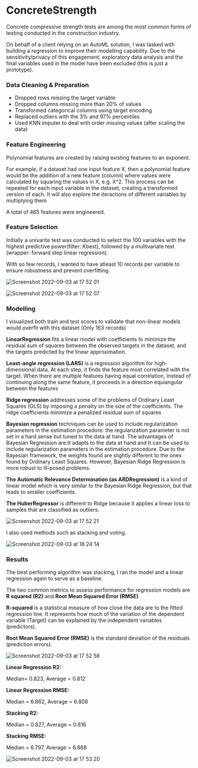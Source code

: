 # ConcreteStrength

Concrete compressive strength tests are among the most common forms of testing conducted in the construction industry.

On behalf of a client relying on an AutoML solution, I was tasked with building a regression to improve their modelling capability. Due to the sensitivity/privacy of this engagement, exploratory data analysis and the final variables used in the model have been excluded (this is just a prototype).

### Data Cleaning & Preparation

- Dropped rows missing the target variable
- Dropped columns missing more than 20% of values
- Transformed categorical columns using target encoding
- Replaced outliers with the 3% and 97% percentiles
- Used KNN imputer to deal with order missing values (after scaling the data)


### Feature Engineering 

Polynomial features are created by raising existing features to an exponent.

For example, if a dataset had one input feature X, then a polynomial feature would be the addition of a new feature (column) where values were calculated by squaring the values in X, e.g. X^2. This process can be repeated for each input variable in the dataset, creating a transformed version of each. It will also explore the iteractions of different variables by multiplying them

A total of 465 features were engineered.

### Feature Selection

Initially a univarite test was conducted to select the 100 variables with the highest predictive power(filter: Kbest), followed by a multivariate test (wrapper: forward step linear regression). 

With so few records, I wanted to have atleast 10 records per variable to ensure robustness and prevent overfitting.

![Screenshot 2022-09-03 at 17 52 01](https://user-images.githubusercontent.com/56136026/188280732-9f5bdbc3-7c0c-44a8-a46f-2ec8a2502eb4.png)

![Screenshot 2022-09-03 at 17 52 07](https://user-images.githubusercontent.com/56136026/188280736-79c54847-08a1-45cb-9c23-394d17843ed8.png)

### Modelling

I visualized both train and test scores to validate that non-linear models would overfit with this dataset (Only 163 records)

**LinearRegression** fits a linear model with coefficients to minimize the residual sum of squares between the observed targets in the dataset, and the targets predicted by the linear approximation.

**Least-angle regression (LARS)** is a regression algorithm for high-dimensional data, At each step, it finds the feature most correlated with the target. When there are multiple features having equal correlation, instead of continuing along the same feature, it proceeds in a direction equiangular between the features

**Ridge regression** addresses some of the problems of Ordinary Least Squares (OLS) by imposing a penalty on the size of the coefficients. The ridge coefficients minimize a penalized residual sum of squares

**Bayesian regression** techniques can be used to include regularization parameters in the estimation procedure: the regularization parameter is not set in a hard sense but tuned to the data at hand. The advantages of Bayesian Regression are:It adapts to the data at hand and It can be used to include regularization parameters in the estimation procedure. Due to the Bayesian framework, the weights found are slightly different to the ones found by Ordinary Least Squares. However, Bayesian Ridge Regression is more robust to ill-posed problems.

**The Automatic Relevance Determination (as ARDRegression)** is a kind of linear model which is very similar to the Bayesian Ridge Regression, but that leads to smaller coefficients.

**The HuberRegressor** is different to Ridge because it applies a linear loss to samples that are classified as outliers.

![Screenshot 2022-09-03 at 17 52 21](https://user-images.githubusercontent.com/56136026/188280704-e374eebe-0382-4948-8f17-f17529a96dd3.png)

I also used methods such as stacking and voting. 


![Screenshot 2022-09-03 at 18 24 14](https://user-images.githubusercontent.com/56136026/188281750-c4647578-0916-4129-8a44-dab8b4101006.png)




### Results
The best performing algorithm was stacking, I ran the model and a linear regression again to serve as a baseline.

The two common metrics to assess performance for regression models are **R squared (R2)** and **Root Mean Squared Error (RMSE)**.

**R-squared** is a statistical measure of how close the data are to the fitted regression line. It represents how much of the variation of the dependent variable (Target) can be explained by the independent variables (predictors).

**Root Mean Squared Error (RMSE)** is the standard deviation of the residuals (prediction errors).

![Screenshot 2022-09-03 at 17 52 58](https://user-images.githubusercontent.com/56136026/188280717-acb3a83e-2329-4b15-9992-e91ee41d8c13.png)


**Linear Regression R2:**

Median= 0.823, Average = 0.812


**Linear Regression RMSE:**

Median = 6.862, Average = 6.808 

**Stacking R2:**

Median = 0.827, Average = 0.816

**Stacking RMSE:**

Median = 6.797, Average = 6.868 


![Screenshot 2022-09-03 at 17 53 20](https://user-images.githubusercontent.com/56136026/188280719-9b0cd698-3d6c-417a-886f-90f5c0d0b8c2.png)
